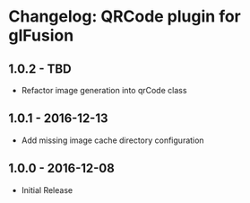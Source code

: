 # Changelog: QRCode plugin for glFusion

## 1.0.2 - TBD
* Refactor image generation into qrCode class

## 1.0.1 - 2016-12-13
* Add missing image cache directory configuration

## 1.0.0 - 2016-12-08
* Initial Release
